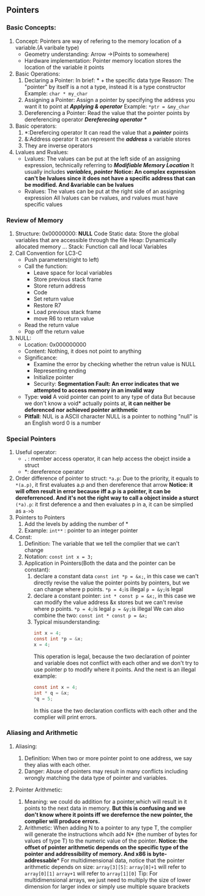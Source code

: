 ## Pointers
### Basic Concepts:
1. Concept:
   Pointers are way of refering to the memory location of a variable.(A varibale type)
   - Geometry understanding: Arrow ->(Points to somewhere)
   - Hardware implementation: Pointer memory location stores the location of the variable it points
2. Basic Operations:
   1. Declaring a Pointer:
      In brief: * + the specific data type
      Reason: The "pointer" by itself is a not a type, instead it is a type constructor
      Example: `char * my_char`
   2. Assigning a Pointer:
      Assign a pointer by specifying the address you want it to point at
      ***Applying & operator***
      Example: `*ptr = &my_char`
   3. Dereferencing a Pointer:
      Read the value that the pointer points by dereferencing operator
      ***Dereferecing operator $*$***
3. Basic operators:
   1. $*$:Derefercing operator
      It can read the value that a ***pointer*** points 
   2. &:Address operator
      It can represent the ***address*** a variable stores
   3. They are inverse operators
4. Lvalues and Rvalues:
   - Lvalues:
     The values can be put at the left side of an assigning expression, technically referring to ***Modifiable Memory Location***
     It usually includes ***variables, pointer***
     **Notice: An complex expression can't be lvalues since it does not have a specific address that can be modified. And &variable can be lvalues**
   - Rvalues:
     The values can be put at the right side of an assigning expression
     All lvalues can be rvalues, and rvalues must have specific values

### Review of Memory
1. Structure:
   0x00000000: **NULL**
   Code
   Static data: Store the global variables that are accessible through the file
   Heap: Dynamically allocated memory
   ...
   Stack: Function call and local Variables
2. Call Convention for LC3-C
   - Push parameters(right to left)
   - Call the function:
     - Leave space for local variables
     - Store previous stack frame
     - Store return address
     - Code
     - Set return value
     - Restore R7
     - Load previous stack frame
     - move R6 to return value
   - Read the return value
   - Pop off the return value
3. NULL:
   - Location: 0x000000000
   - Content: Nothing, it does not point to anything
   - Significance:
     - Examine the error by checking whether the retrun value is NULL
     - Representing ending
     - Initialize pointer
     - Security: **Segmentation Fault: An error indicates that we attempted to access memory in an invalid way**
   - Type: **void**
     A void pointer can point to any type of data
     But because we don't know a void* actually points at, **it can neither be deferenced nor achieved pointer arithmetic**
   - **Pitfall**:
     NUL is a ASCII character
     NULL is a pointer to nothing
     "null" is an English word
     0 is a number

### Special Pointers
1. Useful operator:
   - **.** : member access operator, it can help access the obejct inside a struct
   - $*$: dereference operator
2. Order difference of pointer to struct:
   `*a.p`: Due to the priority, it equals to `*(a.p)`, it first evaluates a.p and then dereference that arrow
   **Notice: it will often result in error because iff a.p is a pointer, it can be dereferrenced. And it's not the right way to call a object inside a sturct**
   `(*a).p`: it first deference a and then evaluates p in a, it can be simplied as `a->b`
3. Pointers to Pointers
   1. Add the levels by adding the number of $*$
   2. Example: `int**` : pointer to an integer pointer
4. Const:
   1. Definition: The variable that we tell the complier that we can't change
   2. Notation: `const int x = 3;`
   3. Application in Pointers(Both the data and the pointer can be constant):
      1. declare a constant data
         `const int *p = &x;`, in this case we can't directly revise the value the pointer points by pointers, but we can change where p points.
         `*p = 4;`is illegal
         `p = &y;`is legal
      2. declare a constant pointer:
         `int * const p = &x;`, in this case we can modify the value address &x stores but we can't revise where p points.
         `*p = 4;`is legal
         `p = &y;`is illegal 
         We can also combine the two: `const int * const p = &x;`
      3. Typical misunderstanding: 
         ```c
         int x = 4;
         const int *p = &x;
         x = 4;
		  ```
		  This operation is legal, because the two declaration of pointer and variable does not conflict with each other and we don't try to use pointer p to modify where it points.
		  And the next is an illegal example:
		  ```c
		  const int x = 4;
		  int * q = &x;
		  *q = 5;
		  ```
		  In this case the two declaration conflicts with each other and the complier will print errors.

### Aliasing and Arithmetic
1. Aliasing:
   1. Definition:
      When two or more pointer point to one address, we say they alias with each other.
   2. Danger:
      Abuse of pointers may result in many conflicts including wrongly matching the data type of pointer and variables.

2. Pointer Arithmetic:
   1. Meaning: we could do addition for a pointer,which will result in it points to the next data in memory. **But this is confusing and we don't know where it points iff we derefernce the new pointer, the complier will produce errors.**
   2. Arithmetic: When adding N to a pointer to any type T, the complier will generate the instructions whcih add N$*$ (the number of bytes for values of type T) to the numeric value of the pointer.
      **Notice: the offset of pointer arithmetic depends on the specific type of the pointer and addressibility of memory. And x86 is byte-addressable***
      For multidimensional data, notice that the pointer arithmetic depends on size:
      `array[3][5]`:
      `array[0]+1` will refer to `array[0][1]`
      `array+1` will refer to `array[1][0]` 
      Tip: For multidimensional arrays, we just need to multiply the size of lower dimension for larger index or simply use multiple square brackets

